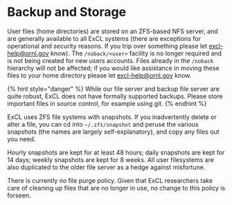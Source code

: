 # Backup and Storage

User files (home directories) are stored on an ZFS-based NFS server, and are generally available to all ExCL systems (there are exceptions for operational and security reasons. If you trip over something please let [excl-help@ornl.gov](mailto:excl-help@ornl.gov) know). The `/noback/<user>` facility is no longer required and is not being created for new users accounts. Files already in the `/noback` hierarchy will not be affected; if you would like assistance in moving these files to your home directory please let [excl-help@ornl.gov](mailto:excl-help@ornl.gov) know.

{% hint style="danger" %}
While our file server and backup file server are quite robust, ExCL does not have formally supported backups. Please store important files in source control, for example using git.
{% endhint %}

ExCL uses ZFS file systems with snapshots. If you inadvertently delete or alter a file, you can cd into `~/.zfs/snapshot` and peruse the various snapshots (the names are largely self-explanatory), and copy any files out you need.

Hourly snapshots are kept for at least 48 hours; daily snapshots are kept for 14 days; weekly snapshots are kept for 8 weeks. All user filesystems are also duplicated to the older file server as a hedge against misfortune.

There is currently no file purge policy. Given that ExCL researchers take care of cleaning up files that are no longer in use, no change to this policy is forseen.
